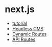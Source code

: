 # next.js

- [tutorial](nextjs/tutorial.md)
- [Headless CMS](nextjs/Headless-CMS.md)
- [Dynamic Routes](nextjs/DynamicRoutes.md)
- [API Routes](nextjs/API-Routes.md)
